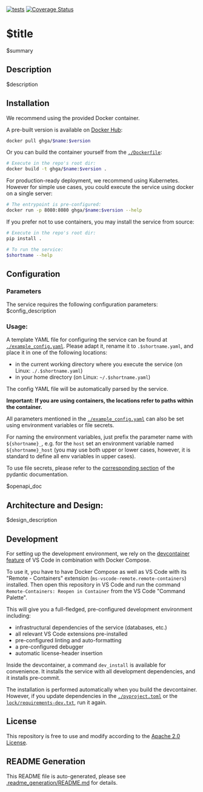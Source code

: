 [![tests](https://github.com/ghga-de/$repo_name/actions/workflows/tests.yaml/badge.svg)](https://github.com/ghga-de/$repo_name/actions/workflows/tests.yaml)
[![Coverage Status](https://coveralls.io/repos/github/ghga-de/$repo_name/badge.svg?branch=main)](https://coveralls.io/github/ghga-de/$repo_name?branch=main)

# $title

$summary

## Description

$description

## Installation

We recommend using the provided Docker container.

A pre-built version is available on [Docker Hub](https://hub.docker.com/repository/docker/ghga/$name):
```bash
docker pull ghga/$name:$version
```

Or you can build the container yourself from the [`./Dockerfile`](./Dockerfile):
```bash
# Execute in the repo's root dir:
docker build -t ghga/$name:$version .
```

For production-ready deployment, we recommend using Kubernetes.
However for simple use cases, you could execute the service using docker
on a single server:
```bash
# The entrypoint is pre-configured:
docker run -p 8080:8080 ghga/$name:$version --help
```

If you prefer not to use containers, you may install the service from source:
```bash
# Execute in the repo's root dir:
pip install .

# To run the service:
$shortname --help
```

## Configuration

### Parameters

The service requires the following configuration parameters:
$config_description

### Usage:

A template YAML file for configuring the service can be found at
[`./example_config.yaml`](./example_config.yaml).
Please adapt it, rename it to `.$shortname.yaml`, and place it in one of the following locations:
- in the current working directory where you execute the service (on Linux: `./.$shortname.yaml`)
- in your home directory (on Linux: `~/.$shortname.yaml`)

The config YAML file will be automatically parsed by the service.

**Important: If you are using containers, the locations refer to paths within the container.**

All parameters mentioned in the [`./example_config.yaml`](./example_config.yaml)
can also be set using environment variables or file secrets.

For naming the environment variables, just prefix the parameter name with `${shortname}_`,
e.g. for the `host` set an environment variable named `${shortname}_host`
(you may use both upper or lower cases, however, it is standard to define all env
variables in upper cases).

To use file secrets, please refer to the
[corresponding section](https://pydantic-docs.helpmanual.io/usage/settings/#secret-support)
of the pydantic documentation.

$openapi_doc

## Architecture and Design:
$design_description

## Development

For setting up the development environment, we rely on the
[devcontainer feature](https://code.visualstudio.com/docs/remote/containers) of VS Code
in combination with Docker Compose.

To use it, you have to have Docker Compose as well as VS Code with its "Remote - Containers"
extension (`ms-vscode-remote.remote-containers`) installed.
Then open this repository in VS Code and run the command
`Remote-Containers: Reopen in Container` from the VS Code "Command Palette".

This will give you a full-fledged, pre-configured development environment including:
- infrastructural dependencies of the service (databases, etc.)
- all relevant VS Code extensions pre-installed
- pre-configured linting and auto-formatting
- a pre-configured debugger
- automatic license-header insertion

Inside the devcontainer, a command `dev_install` is available for convenience.
It installs the service with all development dependencies, and it installs pre-commit.

The installation is performed automatically when you build the devcontainer. However,
if you update dependencies in the [`./pyproject.toml`](./pyproject.toml) or the
[`lock/requirements-dev.txt`](./lock/requirements-dev.txt), run it again.

## License

This repository is free to use and modify according to the
[Apache 2.0 License](./LICENSE).

## README Generation

This README file is auto-generated, please see [.readme_generation/README.md](./.readme_generation/README.md)
for details.

